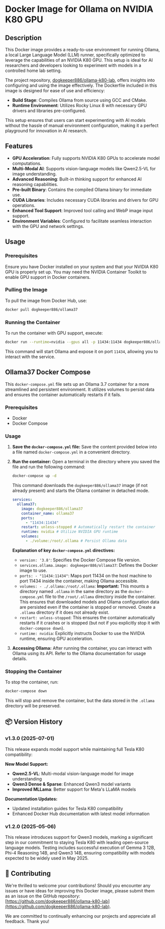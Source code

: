 # Docker Image for Ollama on NVIDIA K80 GPU

## Description

This Docker image provides a ready-to-use environment for running Ollama, a local Large Language Model (LLM) runner, specifically optimized to leverage the capabilities of an NVIDIA K80 GPU. This setup is ideal for AI researchers and developers looking to experiment with models in a controlled home lab setting.

The project repository, [dogkeeper886/ollama-k80-lab](https://github.com/dogkeeper886/ollama-k80-lab), offers insights into configuring and using the image effectively. The Dockerfile included in this image is designed for ease of use and efficiency:

- **Build Stage**: Compiles Ollama from source using GCC and CMake.
- **Runtime Environment**: Utilizes Rocky Linux 8 with necessary GPU drivers and libraries pre-configured.

This setup ensures that users can start experimenting with AI models without the hassle of manual environment configuration, making it a perfect playground for innovation in AI research.

## Features

- **GPU Acceleration**: Fully supports NVIDIA K80 GPUs to accelerate model computations.
- **Multi-Modal AI**: Supports vision-language models like Qwen2.5-VL for image understanding.
- **Advanced Reasoning**: Built-in thinking support for enhanced AI reasoning capabilities.
- **Pre-built Binary**: Contains the compiled Ollama binary for immediate use.
- **CUDA Libraries**: Includes necessary CUDA libraries and drivers for GPU operations.
- **Enhanced Tool Support**: Improved tool calling and WebP image input support.
- **Environment Variables**: Configured to facilitate seamless interaction with the GPU and network settings.

## Usage

### Prerequisites

Ensure you have Docker installed on your system and that your NVIDIA K80 GPU is properly set up. You may need the NVIDIA Container Toolkit to enable GPU support in Docker containers.

### Pulling the Image

To pull the image from Docker Hub, use:

```bash
docker pull dogkeeper886/ollama37
```

### Running the Container

To run the container with GPU support, execute:

```bash
docker run --runtime=nvidia --gpus all -p 11434:11434 dogkeeper886/ollama37
```

This command will start Ollama and expose it on port `11434`, allowing you to interact with the service.

## Ollama37 Docker Compose

This `docker-compose.yml` file sets up an Ollama 3.7 container for a more streamlined and persistent environment. It utilizes volumes to persist data and ensures the container automatically restarts if it fails.

### Prerequisites

*   Docker
*   Docker Compose

### Usage

1.  **Save the `docker-compose.yml` file:** Save the content provided below into a file named `docker-compose.yml` in a convenient directory.

2.  **Run the container:** Open a terminal in the directory where you saved the file and run the following command:

    ```bash
    docker-compose up -d
    ```

    This command downloads the `dogkeeper886/ollama37` image (if not already present) and starts the Ollama container in detached mode.

    ```yml
    services:
      ollama37:
        image: dogkeeper886/ollama37
        container_name: ollama37
        ports:
          - "11434:11434"
        restart: unless-stopped # Automatically restart the container
        runtime: nvidia # Utilize NVIDIA GPU runtime
        volumes:
          - ./volume:/root/.ollama # Persist Ollama data
    ```

    **Explanation of key `docker-compose.yml` directives:**

    *   `version: '3.8'`: Specifies the Docker Compose file version.
    *   `services.ollama.image: dogkeeper886/ollama37`: Defines the Docker image to use.
    *   `ports: - "11434:11434"`: Maps port 11434 on the host machine to port 11434 inside the container, making Ollama accessible.
    *   `volumes: - ./.ollama:/root/.ollama`:  **Important:**  This mounts a directory named `.ollama` in the same directory as the `docker-compose.yml` file to the `/root/.ollama` directory inside the container.  This ensures that downloaded models and Ollama configuration data are persisted even if the container is stopped or removed.  Create a `.ollama` directory if it does not already exist.
    *   `restart: unless-stopped`:  This ensures the container automatically restarts if it crashes or is stopped (but not if you explicitly stop it with `docker-compose down`).
    *   `runtime: nvidia`: Explicitly instructs Docker to use the NVIDIA runtime, ensuring GPU acceleration.

3.  **Accessing Ollama:** After running the container, you can interact with Ollama using its API.  Refer to the Ollama documentation for usage details.

### Stopping the Container

To stop the container, run:

```bash
docker-compose down
```

This will stop and remove the container, but the data stored in the `.ollama` directory will be preserved.

## 📦 Version History

### v1.3.0 (2025-07-01)

This release expands model support while maintaining full Tesla K80 compatibility:

**New Model Support:**
- **Qwen2.5-VL**: Multi-modal vision-language model for image understanding
- **Qwen3 Dense & Sparse**: Enhanced Qwen3 model variants
- **Improved MLLama**: Better support for Meta's LLaMA models

**Documentation Updates:**
- Updated installation guides for Tesla K80 compatibility
- Enhanced Docker Hub documentation with latest model information

### v1.2.0 (2025-05-06)

This release introduces support for Qwen3 models, marking a significant step in our commitment to staying Tesla K80 with leading open-source language models. Testing includes successful execution of Gemma 3 12B, Phi-4 Reasoning 14B, and Qwen3 14B, ensuring compatibility with models expected to be widely used in May 2025.

## 🎯 Contributing

We're thrilled to welcome your contributions! Should you encounter any issues or have ideas for improving this Docker image, please submit them as an issue on the GitHub repository: [https://github.com/dogkeeper886/ollama-k80-lab](https://github.com/dogkeeper886/ollama-k80-lab).

We are committed to continually enhancing our projects and appreciate all feedback. Thank you!
